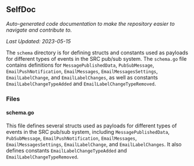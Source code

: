 <!--- START SELFDOC --->
## SelfDoc
_Auto-generated code documentation to make the repository easier to navigate and contribute to._

_Last Updated: 2023-05-15_

The `schema` directory is for defining structs and constants used as payloads for different types of events in the SRC pub/sub system. The `schema.go` file contains definitions for `MessagePublishedData`, `PubSubMessage`, `EmailPushNotification`, `EmailMessages`, `EmailMessagesSettings`, `EmailLabelChange`, and `EmailLabelChanges`, as well as constants `EmailLabelChangeTypeAdded` and `EmailLabelChangeTypeRemoved`.

### Files
#### schema.go
This file defines several structs used as payloads for different types of events in the SRC pub/sub system, including `MessagePublishedData`, `PubSubMessage`, `EmailPushNotification`, `EmailMessages`, `EmailMessagesSettings`, `EmailLabelChange`, and `EmailLabelChanges`. It also defines constants `EmailLabelChangeTypeAdded` and `EmailLabelChangeTypeRemoved`.

<!--- END SELFDOC --->